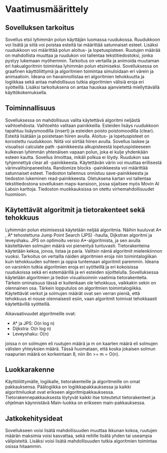 # Vaatimusmäärittely

## Sovelluksen tarkoitus

Sovellus etsii lyhimmän polun käyttäjän luomassa ruudukossa. Ruudukkoon voi lisätä ja siitä voi poistaa esteitä tai määrittää satunnaiset esteet. Lisäksi ruudukkoon voi määrittää polun aloitus- ja lopetuspisteen. Ruutujen määrää on mahdollista muuttaa ja ruudukon voi tallentaa tekstitiedostoksi, jonka pystyy lukemaan myöhemmin. Tarkoitus on vertailla ja animoida muutaman eri hakualgoritmin toimintaa lyhimmän polun etsimiseksi. Sovelluksessa on graafinen käyttöliittymä ja algoritmien toimintaa simuloidaan eri värein ja animaatioin. Ideana on havainnollistaa eri algoritmien tehokkuutta ja logiikkaa sekä antaa mahdollisuus tutkia algoritmien välisiä eroja eri syötteillä. Lisäksi tarkoituksena on antaa hauskaa ajanvietettä miellyttävällä käyttökokemuksella.

## Toiminnallisuus

Sovelluksessa on mahdollisuus valita käytettävä algoritmi neljästä vaihtoehdosta. Vaihtoehto valitaan painikkeilla. Esteiden lisäys ruudukkoon tapahtuu lisäysmoodilla (insert) ja esteiden poisto poistomoodilla (clear). Esteitä lisätään ja poistetaan hiiren avulla. Aloitus- ja lopetuspisteet on korostettu ruudukkoon. Niitä voi siirtää hiiren avulla. Sovellus laskee ja visualisoi calculate path -painikkeesta alkupisteestä lopetuspisteeseen kulkevan lyhimmän yhtenäisen vapaan polun, joka ei kulje yhdenkään esteen kautta. Sovellus ilmoittaa, mikäli polkua ei löydy. Ruudukon saa tyhjennettyä clear all -painikkeesta. Käytettävän värin voi muuttaa erillisestä värinvalitsinpaneelista. Randomize blocks -painikkeesta voi määrittää satunnaiset esteet. Tiedoston tallennus onnistuu save-painikkeesta ja tiedoston lukeminen read-painikkeesta. Oletuksena kartan voi tallentaa tekstitiedostona sovelluksen maps-kansioon, jossa sijaitsee myös Movin AI Labsin karttoja. Tiedoston muokkauksissa on otettu virhemahdollisuudet huomioon.

## Käytettävät algoritmit ja tietorakenteet sekä tehokkuus

Lyhimmän polun etsimisessä käytetään neljää algoritmia. Näihin kuuluvat A* , A* tehostettuna Jump Point Search (JPS) -haulla, Dijkstran algoritmi ja leveyshaku. JPS on optimoitu versio A*-algoritmista, ja sen avulla käsiteltävien solmujen määrä voi pienentyä tuntuvasti. Tietorakenteina käytetään kekoa, jonoa, listaa ja paria. Valitsin nämä algoritmit mielenkiinnon vuoksi. Tarkoitus on vertailla näiden algoritmien eroja niin toimintalogiikan kuin tehokkuuden suhteen ja oppia tuntemaan algoritmit paremmin. Ideana on varsinkin tutkia algoritmien eroja eri syötteillä ja eri kokoisissa ruudukoissa sekä eri estemäärillä ja eri esteiden sijoittelulla. Sovelluksessa käytetään algoritmien ja tiedon visualisoinnin vaatimia tietorakenteita. Tärkein ominaisuus tässä ei kuitenkaan ole tehokkuus, vaikkakin sekin on olennainen osa. Tärkein lopputulos on algoritmien toimintalogiikka. Käytettävät verkot ja solmujen määrät ovat sen verran pieniä, että tehokkuus ei nouse olennaisesti esiin, vaan algoritmit toimivat tehokkaasti käytettävillä syötteillä. 

Aikavaativuudet algoritmeille ovat:

- A* ja JPS: O(n log n)
- Dijkstra: O(n log n)
- Leveyshaku: O(n)

joissa n on solmujen eli ruutujen määrä ja m on kaarten määrä eli solmujen välisten yhteyksien määrä. Tässä huomataan, että koska jokaisen solmun naapurien määrä on korkeintaan 8, niin 8n >= m = O(n).

## Luokkarakenne

Käyttöliittymälle, logiikalle, tietorakenteille ja algoritmeille on omat pakkauksensa. Päälogiikka on logiikkapakkauksessa ja kaikki algoritmiluokat ovat erikseen algoritmipakkauksessa. Tietorakennepakkauksesta löytyvät kaikki itse toteutetut tietorakenteet ja ohjelman käynnistävä Main-luokka on erikseen main-pakkauksessa.

## Jatkokehitysideat

Sovellukseen voisi lisätä mahdollisuuden muuttaa ikkunan kokoa, ruutujen määrän maksimia voisi kasvattaa, sekä reitille lisätä yhden tai useampia välipisteitä. Lisäksi voisi lisätä mahdollisuuden tutkia algoritmien toimintaa osissa hitaammin.


